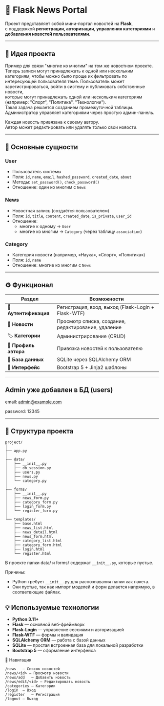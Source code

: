 # 📰 Flask News Portal

Проект представляет собой мини-портал новостей на **Flask**,  
с поддержкой **регистрации, авторизации, управления категориями** и **добавления новостей пользователями**.

---

## 🚀 Идея проекта

Пример для связи "многие ко многим" на том же новостном проекте.
Теперь записи могут принадлежать к одной или нескольким категориям, чтобы можно было проще их фильтровать по интересующей пользователя теме.
Пользователь может зарегистрироваться, войти в систему и публиковать собственные новости,  
которые могут принадлежать одной или нескольким категориям (например: "Спорт", "Политика", "Технологии").  
Такая задача решается созданием промежуточной таблицы.
Администратор управляет категориями через простую админ-панель.

Каждая новость привязана к своему автору.  
Автор может редактировать или удалять только свои новости.

---

## 🧱 Основные сущности

### **User**
- Пользователь системы  
- Поля: `id`, `name`, `email`, `hashed_password`, `created_date`, `about`  
- Методы: `set_password()`, `check_password()`  
- Отношение: один ко многим с `News`

### **News**
- Новостная запись (создаётся пользователем)  
- Поля: `id`, `title`, `content`, `created_date`, `is_private`, `user_id`  
- Отношение:  
  - многие к одному → `User`  
  - многие ко многим → `Category` (через таблицу `association`)

### **Category**
- Категория новости (например, «Наука», «Спорт», «Политика»)  
- Поля: `id`, `name`  
- Отношение: многие ко многим с `News`

---

## ⚙️ Функционал

| Раздел | Возможности |
|---------|--------------|
| 🔐 **Аутентификация** | Регистрация, вход, выход (Flask-Login + Flask-WTF) |
| 📰 **Новости** | Просмотр списка, создание, редактирование, удаление |
| 🏷️ **Категории** | Администрирование (CRUD) |
| 👤 **Профиль автора** | Привязка новостей к пользователю |
| 💾 **База данных** | SQLite через SQLAlchemy ORM |
| 💄 **Интерфейс** | Bootstrap 5 + Jinja2 шаблоны |

---

## Admin уже добавлен в БД (users)

email: admin@example.com

password: 12345

---

## 📁 Структура проекта

```
project/
│
├── app.py
│
├── data/
│   ├── __init__.py
│   ├── db_session.py
│   ├── users.py
│   ├── news.py
│   └── category.py
│
├── forms/
│   ├── __init__.py
│   ├── news_form.py
│   ├── category_form.py
│   ├── login_form.py
│   └── register_form.py
│
└── templates/
    ├── base.html
    ├── news_list.html
    ├── news_detail.html
    ├── news_form.html
    ├── category_list.html
    ├── category_form.html
    ├── login.html
    └── register.html
```

В проекте папки data/ и forms/ содержат `__init__.py`, которые пустые.

Причины:
 - Python требует `__init__.py` для распознавания папки как пакета.
 - Они пустые, так как импорт моделей и форм делается напрямую, в соответвющие файлах.

## 💡 Используемые технологии

- **Python 3.11+**
- **Flask** — основной веб-фреймворк
- **Flask-Login** — управление сессиями и авторизацией
- **Flask-WTF** — формы и валидация
- **SQLAlchemy ORM** — работа с базой данных
- **SQLite** — простая встроенная база для локальной разработки
- **Bootstrap 5** — оформление интерфейса

🧭 Навигация
```
/news	— Список новостей
/news/<id> — Просмотр новости
/news/add	— Добавить новость
/news/edit/<id>	— Редактировать новость
/categories	— Категории
/login	— Вход
/register	— Регистрация
/logout	— Выход
```
